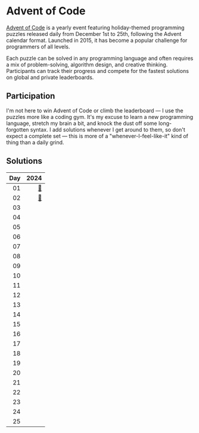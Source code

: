# Advent of Code 

[Advent of Code](https://adventofcode.com/) is a yearly event featuring holiday-themed programming puzzles released daily from December 1st to 25th, following the Advent calendar format. Launched in 2015, it has become a popular challenge for programmers of all levels.

Each puzzle can be solved in any programming language and often requires a mix of problem-solving, algorithm design, and creative thinking. Participants can track their progress and compete for the fastest solutions on global and private leaderboards.

## Participation

I'm not here to win Advent of Code or climb the leaderboard — I use the puzzles more like a coding gym. It's my excuse to learn a new programming language, stretch my brain a bit, and knock the dust off some long-forgotten syntax. I add solutions whenever I get around to them, so don't expect a complete set — this is more of a "whenever-I-feel-like-it" kind of thing than a daily grind.

## Solutions

|  Day |                                                                           2024 |
| ---: | -----------------------------------------------------------------------------: |
|   01 | [🐍](https://github.com/tazheinrich/advent-of-code/tree/main/2024/day01/python) |
|   02 | [🐍](https://github.com/tazheinrich/advent-of-code/tree/main/2024/day02/python) |
|   03 |                                                                                |
|   04 |                                                                                |
|   05 |                                                                                |
|   06 |                                                                                |
|   07 |                                                                                |
|   08 |                                                                                |
|   09 |                                                                                |
|   10 |                                                                                |
|   11 |                                                                                |
|   12 |                                                                                |
|   13 |                                                                                |
|   14 |                                                                                |
|   15 |                                                                                |
|   16 |                                                                                |
|   17 |                                                                                |
|   18 |                                                                                |
|   19 |                                                                                |
|   20 |                                                                                |
|   21 |                                                                                |
|   22 |                                                                                |
|   23 |                                                                                |
|   24 |                                                                                |
|   25 |                                                                                |
